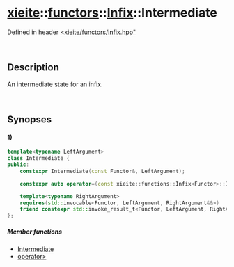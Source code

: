 # [xieite](../../../../../xieite.md)\:\:[functors](../../../../../functors.md)\:\:[Infix<Functor>](../../../infix.md)\:\:Intermediate
Defined in header [<xieite/functors/infix.hpp"](../../../../../../include/xieite/functors/infix.hpp)

&nbsp;

## Description
An intermediate state for an infix.

&nbsp;

## Synopses
#### 1)
```cpp
template<typename LeftArgument>
class Intermediate {
public:
    constexpr Intermediate(const Functor&, LeftArgument);

    constexpr auto operator=(const xieite::functions::Infix<Functor>::Intermediate<LeftArgument>&) = delete;

    template<typename RightArgument>
    requires(std::invocable<Functor, LeftArgument, RightArgument&&>)
    friend constexpr std::invoke_result_t<Functor, LeftArgument, RightArgument&&> operator>(const xieite::functors::Infix<Functor>::Intermediate<LeftArgument>&, RightArgument&&);
};
```
##### Member functions
- [Intermediate](./structures/intermediate/1/operators/constructor.md)
- [operator>](./structures/intermediate/1/operators/more.md)
